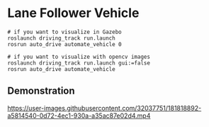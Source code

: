 # Lane Follower Vehicle

```
# if you want to visualize in Gazebo
roslaunch driving_track run.launch
rosrun auto_drive automate_vehicle 0

# if you want to visualize with opencv images
roslaunch driving_track run.launch gui:=false
rosrun auto_drive automate_vehicle
```

## Demonstration

https://user-images.githubusercontent.com/32037751/181818892-a5814540-0d72-4ec1-930a-a35ac87e02d4.mp4
